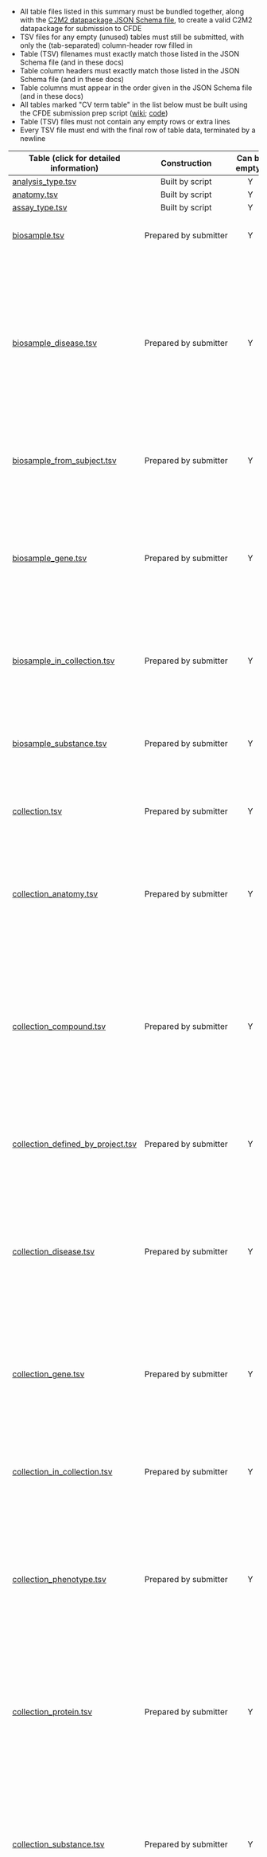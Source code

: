 - All table files listed in this summary must be bundled together, along with the [C2M2 datapackage JSON Schema file](https://osf.io/vzgx9/), to create a valid C2M2 datapackage for submission to CFDE
- TSV files for any empty (unused) tables must still be submitted, with only the (tab-separated) column-header row filled in
- Table (TSV) filenames must exactly match those listed in the JSON Schema file (and in these docs)
- Table column headers must exactly match those listed in the JSON Schema file (and in these docs)
- Table columns must appear in the order given in the JSON Schema file (and in these docs)
- All tables marked "CV term table" in the list below must be built using the CFDE submission prep script ([wiki](./submission-prep-script); [code](https://osf.io/bq6k9/))
- Table (TSV) files must not contain any empty rows or extra lines
- Every TSV file must end with the final row of table data, terminated by a newline

Table (click for detailed information)|Construction|Can be empty?|Notes
-----------|:-----------:|:-------------:|-------------
[analysis_type.tsv](./TableInfo:-analysis_type.tsv)|Built by script|Y|CV term table
[anatomy.tsv](./TableInfo:-anatomy.tsv)|Built by script|Y|CV term table
[assay_type.tsv](./TableInfo:-assay_type.tsv)|Built by script|Y|CV term table
[biosample.tsv](./TableInfo:-biosample.tsv)|Prepared&nbsp;by&nbsp;submitter|Y|This table will have one row for each biosample
[biosample_disease.tsv](./TableInfo:-biosample_disease.tsv)|Prepared by submitter|Y|For biosamples with disease metadata, this table will have one row for each disease associated with each biosample, along with a field distinguishing "exemplar of disease" from "disease specifically ruled out"
[biosample_from_subject.tsv](./TableInfo:-biosample_from_subject.tsv)|Prepared by submitter|Y|This table will have one row for each attribution of a biosample to a subject
[biosample_gene.tsv](./TableInfo:-biosample_gene.tsv)|Prepared by submitter|Y|For each biosample with a small group of associated genes (e.g. knockdown targets), this table will have one row for each association of a gene with a biosample
[biosample_in_collection.tsv](./TableInfo:-biosample_in_collection.tsv)|Prepared by submitter|Y|This table will have one row for each assignment of a biosample as a member of a collection
[biosample_substance.tsv](./TableInfo:-biosample_substance.tsv)|Prepared by submitter|Y|For biosamples with substance metadata, this table will have one row for each association of a substance with a biosample
[collection.tsv](./TableInfo:-collection.tsv)|Prepared by submitter|Y|This table will have one row for each collection
[collection_anatomy.tsv](./TableInfo:-collection_anatomy.tsv)|Prepared by submitter|Y|Each row in this table is equivalent to the statement "the contents of collection X directly relate to the study of anatomy Y", for one particular (collection X, anatomy Y) pair
[collection_compound.tsv](./TableInfo:-collection_compound.tsv)|Prepared by submitter|Y|Each row in this table is equivalent to the statement "the contents of collection X directly relate to the study of compound Y", for one particular (collection X, compound Y) pair
[collection_defined_by_project.tsv](./TableInfo:-collection_defined_by_project.tsv)|Prepared by submitter|Y|This table will have one row for each collection that was generated directly by a project listed in the [project.tsv](./TableInfo:-project.tsv) table
[collection_disease.tsv](./TableInfo:-collection_disease.tsv)|Prepared by submitter|Y|Each row in this table is equivalent to the statement "the contents of collection X directly relate to the study of disease Y", for one particular (collection X, disease Y) pair
[collection_gene.tsv](./TableInfo:-collection_gene.tsv)|Prepared by submitter|Y|Each row in this table is equivalent to the statement "the contents of collection X directly relate to the study of gene Y", for one particular (collection X, gene Y) pair
[collection_in_collection.tsv](./TableInfo:-collection_in_collection.tsv)|Prepared by submitter|Y|This table will have one row for each parent->child (collection->subcollection) relationship
[collection_phenotype.tsv](./TableInfo:-collection_phenotype.tsv)|Prepared by submitter|Y|Each row in this table is equivalent to the statement "the contents of collection X directly relate to the study of phenotype Y", for one particular (collection X, phenotype Y) pair
[collection_protein.tsv](./TableInfo:-collection_protein.tsv)|Prepared by submitter|Y|Each row in this table is equivalent to the statement "the contents of collection X directly relate to the study of protein Y", for one particular (collection X, protein Y) pair
[collection_substance.tsv](./TableInfo:-collection_substance.tsv)|Prepared by submitter|Y|Each row in this table is equivalent to the statement "the contents of collection X directly relate to the study of substance Y", for one particular (collection X, substance Y) pair
[collection_taxonomy.tsv](./TableInfo:-collection_taxonomy.tsv)|Prepared by submitter|Y|Each row in this table is equivalent to the statement "the contents of collection X directly relate to the study of taxonomy Y", for one particular (collection X, taxonomy Y) pair
[compound.tsv](./TableInfo:-compound.tsv)|Built by script|Y|CV term table
[data_type.tsv](./TableInfo:-data_type.tsv)|Built by script|Y|CV term table
[dcc.tsv (formerly `primary_dcc_contact.tsv`](./TableInfo:-dcc.tsv)|Prepared by submitter|N|This table will have exactly one row
[disease.tsv](./TableInfo:-disease.tsv)|Built by script|Y|CV term table
[file.tsv](./TableInfo:-file.tsv)|Prepared by submitter|Y|This table will have one row for each file
[file_describes_biosample.tsv](./TableInfo:-file_describes_biosample.tsv)|Prepared by submitter|Y|This table will have one row for each association of a biosample with a describing file
[file_describes_collection.tsv](./TableInfo:-file_describes_collection.tsv)|Prepared by submitter|Y|This table will have one row for each association of a collection with a describing file
[file_describes_subject.tsv](./TableInfo:-file_describes_subject.tsv)|Prepared by submitter|Y|This table will have one row for each association of a subject with a describing file
[file_format.tsv](./TableInfo:-file_format.tsv)|Built by script|Y|CV term table
[file_in_collection.tsv](./TableInfo:-file_in_collection.tsv)|Prepared by submitter|Y|This table will have one row for each assignment of a file as a member of a collection
[gene.tsv](./TableInfo:-gene.tsv)|Built by script|Y|CV term table
[id_namespace.tsv](./TableInfo:-id_namespace.tsv)|Prepared by submitter|N|This table will have one row for each C2M2 identifier namespace registered with CFDE
[ncbi_taxonomy.tsv](./TableInfo:-ncbi_taxonomy.tsv)|Built by script|Y|CV term table
[phenotype.tsv](./TableInfo:-phenotype.tsv)|Built by script|Y|CV term table
[phenotype_disease.tsv](./TableInfo:-phenotype_disease.tsv)|Built by script|Y|Each row in this table is equivalent to the statement "phenotype X is known to be associated with disease Y", for one particular (phenotype X, disease Y) pair; contents are autoloaded from HPO by the submission prep script, which will add relevant rows for every phenotype term and every disease term used in submitter-prepared tables
[phenotype_gene.tsv](./TableInfo:-phenotype_gene.tsv)|Built by script|Y|Each row in this table is equivalent to the statement "phenotype X is known to be associated with gene Y", for one particular (phenotype X, gene Y) pair; contents are autoloaded from HPO by the submission prep script, which will add relevant rows for every phenotype term and every gene term used in submitter-prepared tables
[project.tsv](./TableInfo:-project.tsv)|Prepared by submitter|N|This table will have one row for each project
[project_in_project.tsv](./TableInfo:-project_in_project.tsv)|Prepared by submitter|Y<sup>*</sup>| This table will have one row for each parent->child (project->subproject) relationship. <br/> --- <br/> <sup>*</sup>If you have more than one project in your [project.tsv](./TableInfo:-project.tsv) table, then you _must_ populate this table with all of your program's top-level projects, listed as children of your program's root project.
[protein.tsv](./TableInfo:-protein.tsv)|Built by script|Y|CV term table
[protein_gene.tsv](./TableInfo:-protein_gene.tsv)|Built by script|Y|Each row in this table is equivalent to the statement "protein X is known to be associated with gene Y", for one particular (protein X, gene Y) pair; contents are autoloaded from HPO by the submission prep script, which will add relevant rows for every protein term and every gene term used in submitter-prepared tables
[subject.tsv](./TableInfo:-subject.tsv)|Prepared by submitter|Y|This table will have one row for each subject
[subject_disease.tsv](./TableInfo:-subject_disease.tsv)|Prepared by submitter|Y|For subjects with disease metadata, this table will have one row for each disease associated with each subject, along with a field distinguishing "disease detected" from "disease specifically ruled out"
[subject_in_collection.tsv](./TableInfo:-subject_in_collection.tsv)|Prepared by submitter|Y|This table will have one row for each assignment of a subject as a member of a collection
[subject_phenotype.tsv](./TableInfo:-subject_phenotype.tsv)|Prepared by submitter|Y|For every subject with phenotype metadata, this table will have one row for each phenotype associated with each subject, along with a field distinguishing "exemplar of phenotype" from "phenotype specifically ruled out"
[subject_race.tsv](./TableInfo:-subject_race.tsv)|Prepared by submitter|Y|This table will have one row for each subject with a race assertion
[subject_role_taxonomy.tsv](./TableInfo:-subject_role_taxonomy.tsv)|Prepared by submitter|Y|This table will have one row for each taxon assigned to a subject
[subject_substance.tsv](./TableInfo:-subject_substance.tsv)|Prepared by submitter|Y|For subjects with substance metadata, this table will have one row for each substance associated with each subject
[substance.tsv](./TableInfo:-substance.tsv)|Built by script|Y|CV term table